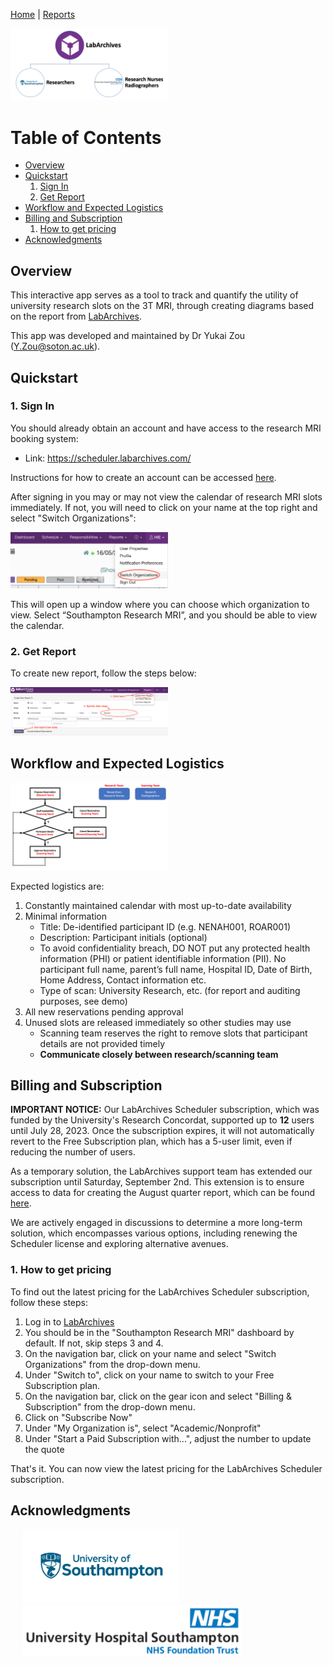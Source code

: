 [Home](index.md) | [Reports](reports.md)

<img src="img/booking-system-overview.png" alt="Overview" width="50%"/>

Table of Contents
=================
 * [Overview](#overview)
 * [Quickstart](#How-to)
     1. [Sign In](#How-to-1-sign-in)
     2. [Get Report](#How-to-2-get-report)
 * [Workflow and Expected Logistics](#logistics)
 * [Billing and Subscription](#billing)
     1. [How to get pricing](#How-to-3-get-pricing)
 * [Acknowledgments](#acknowledgments)
 
<a name="overview"></a>
## Overview

This interactive app serves as a tool to track and quantify the utility of university research slots on the 3T MRI, through creating diagrams based on the report from [LabArchives](https://sotnir-handbook.readthedocs.io/en/latest/projects-soton/mri-scanner.html).

This app was developed and maintained by Dr Yukai Zou (Y.Zou@soton.ac.uk).


<a name="How-to"></a>
## Quickstart

<a name="How-to-1-sign-in"></a>
### 1. Sign In

You should already obtain an account and have access to the research MRI booking system:

 - Link: https://scheduler.labarchives.com/

Instructions for how to create an account can be accessed [here](https://sotnir-handbook.readthedocs.io/en/latest/projects-soton/mri-scanner.html).

After signing in you may or may not view the calendar of research MRI slots immediately. If not, you will need to click on your name at the top right and select "Switch Organizations": 

<img src="img/switch-org.png" alt="Switch Organization" width="50%"/>

This will open up a window where you can choose which organization to view. Select “Southampton Research MRI”, and you should be able to view the calendar.

<a name="How-to-2-get-report"></a>
### 2. Get Report

To create new report, follow the steps below:

<img src="img/booking-system-quickstart.png" alt="Quickstart" width="50%"/>

<a name="logistics"></a>
## Workflow and Expected Logistics

<img src="img/scheduling-workflow.png" alt="Scheduling Workflow" width="50%"/>

Expected logistics are:

1. Constantly maintained calendar with most up-to-date availability
2. Minimal information
   - Title: De-identified participant ID (e.g. NENAH001, ROAR001)
   - Description: Participant initials (optional)
   - To avoid confidentiality breach, DO NOT put any protected health information (PHI) or patient identifiable information (PII). No participant full name, parent’s full name, Hospital ID, Date of Birth, Home Address, Contact information etc.
   - Type of scan: University Research, etc. (for report and auditing purposes, see demo)
3. All new reservations pending approval
4. Unused slots are released immediately so other studies may use
   - Scanning team reserves the right to remove slots that participant details are not provided timely
   - **Communicate closely between research/scanning team**

<a name="billing"></a>
## Billing and Subscription

**IMPORTANT NOTICE:** Our LabArchives Scheduler subscription, which was funded by the University's Research Concordat, supported up to **12** users until July 28, 2023. Once the subscription expires, it will not automatically revert to the Free Subscription plan, which has a 5-user limit, even if reducing the number of users.

As a temporary solution, the LabArchives support team has extended our subscription until Saturday, September 2nd. This extension is to ensure access to data for creating the August quarter report, which can be found [here](reports/report-2023-08.pdf).

We are actively engaged in discussions to determine a more long-term solution, which encompasses various options, including renewing the Scheduler license and exploring alternative avenues.

<a name="How-to-3-get-pricing"></a>
### 1. How to get pricing

To find out the latest pricing for the LabArchives Scheduler subscription, follow these steps:

1. Log in to [LabArchives](https://scheduler.labarchives.com/)
2. You should be in the "Southampton Research MRI" dashboard by default. If not, skip steps 3 and 4.
3. On the navigation bar, click on your name and select "Switch Organizations" from the drop-down menu.
4. Under "Switch to", click on your name to switch to your Free Subscription plan.
5. On the navigation bar, click on the gear icon and select "Billing & Subscription" from the drop-down menu.
6. Click on "Subscribe Now"
7. Under "My Organization is", select "Academic/Nonprofit"
9. Under "Start a Paid Subscription with...", adjust the number to update the quote

That's it. You can now view the latest pricing for the LabArchives Scheduler subscription.

<a name="acknowledgments"></a>
## Acknowledgments

<a href="https://www.southampton.ac.uk/"><img src="img/UoS-new-logo-590.png" alt="University of Southampton" width=250 hspace="20"/></a>
<a href="https://www.uhs.nhs.uk/health-professionals/medical-physics/mri-physics"><img src="img/uhsnhslogo.jpg" alt="UHS NHS Foundation Trust" width=350 hspace="20"/></a>
